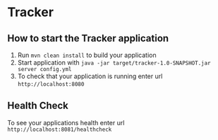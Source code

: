 # Tracker

How to start the Tracker application
---

1. Run `mvn clean install` to build your application
1. Start application with `java -jar target/tracker-1.0-SNAPSHOT.jar server config.yml`
1. To check that your application is running enter url `http://localhost:8080`

Health Check
---

To see your applications health enter url `http://localhost:8081/healthcheck`
